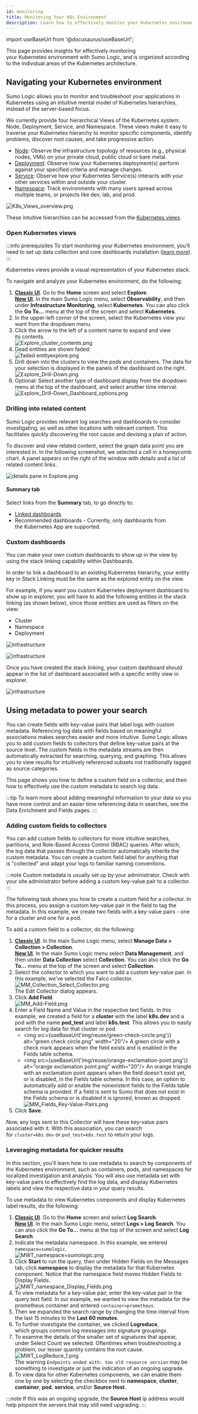 ```yaml
---
id: monitoring
title: Monitoring Your K8s Environment
description: Learn how to effectively monitor your Kubernetes environment according to the individual areas of the Kubernetes architecture.
---
```


import useBaseUrl from '@docusaurus/useBaseUrl';

This page provides insights for effectively monitoring your Kubernetes environment with Sumo Logic, and is organized according to the individual areas of the Kubernetes architecture.

## Navigating your Kubernetes environment

Sumo Logic allows you to monitor and troubleshoot your applications in Kubernetes using an intuitive mental model of Kubernetes hierarchies, instead of the server-based focus.

We currently provide four hierarchical Views of the Kubernetes system: Node, Deployment, Service, and Namespace. These views make it easy to traverse your Kubernetes hierarchy to monitor specific components, identify problems, discover root causes, and take progressive action.

* [Node](https://kubernetes.io/docs/concepts/architecture/nodes/): Observe the infrastructure topology of resources (e.g., physical nodes, VMs) on your private cloud, public cloud or bare metal.
* [Deployment](https://kubernetes.io/docs/concepts/workloads/controllers/deployment/): Observe how your Kubernetes deployment(s) perform against your specified criteria and manage changes.
* [Service](https://kubernetes.io/docs/concepts/services-networking/service/): Observe how your Kubernetes Service(s) interacts with your other services within and outside your cluster.
* [Namespace](https://kubernetes.io/docs/concepts/overview/working-with-objects/namespaces): Track environments with many users spread across multiple teams, or projects like dev, lab, and prod.

![K8s_Views_overview.png](/img/kubernetes/K8s_Views_overview.png)

These intuitive hierarchies can be accessed from the [Kubernetes views](/docs/dashboards/explore-view/#kubernetes-views).


### Open Kubernetes views

:::info prerequisites
To start monitoring your Kubernetes environment, you'll need to set up data collection and core dashboards installation ([learn more](/docs/observability/kubernetes/quickstart)).
:::

Kubernetes views provide a visual representation of your Kubernetes stack.

To navigate and analyze your Kubernetes environment, do the following:

1. [**Classic UI**](/docs/get-started/sumo-logic-ui-classic). Go to the **Home** screen and select **Explore**. <br/>[**New UI**](/docs/get-started/sumo-logic-ui). In the main Sumo Logic menu, select **Observability**, and then under **Infrastructure Monitoring**, select **Kubernetes**. You can also click the **Go To...** menu at the top of the screen and select **Kubernetes**.  
1. In the upper-left corner of the screen, select the Kubernetes view you want from the dropdown menu.
1. Click the arrow to the left of a content name to expand and view its contents.<br/> ![Explore_cluster_contents.png](/img/kubernetes/Explore_cluster_contents.png)
1. Dead entities are shown faded:<br/> ![faded entityexplore.png](/img/kubernetes/faded-entity-explore.png)
1. Drill down into the clusters to view the pods and containers. The data for your selection is displayed in the panels of the dashboard on the right.<br/> ![Explore_Drill-Down.png](/img/kubernetes/Explore_Drill-Down.png)
1. Optional: Select another type of dashboard display from the dropdown menu at the top of the dashboard, and select another time interval.<br/>![Explore_Drill-Down_Dashboard_options.png](/img/kubernetes/Explore_Drill-Down_Dashboard_options.png)

<!--
    The navigation panel appears on the left with a collapsed view of your Kubernetes stack.

    ![Explore_Collapsed_view.png](/img/kubernetes/Explore_Collapsed_view.png)

    * If this is your first time using the view, the window at the right will be empty.
    * If you have already installed a Sumo Logic App for Kubernetes, a dashboard displaying data for the selected deployment appears on the right. For instructions on installing the Sumo Logic Kubernetes App, see the [Kubernetes Solution help pages](collection-setup.md). 

1. Now you can navigate your Kubernetes environment and analyze the landscape.

### Analyzing the Kubernetes landscape 

The views allow you to quickly navigate through your Kubernetes environment and assess the landscape of the hierarchy. The navigation panel on the left shows a list of all your clusters with the namespaces, containers, and pods nested underneath each cluster.

-->

### Drilling into related content 

Sumo Logic provides relevant log searches and dashboards to consider investigating, as well as other locations with relevant content. This facilitates quickly discovering the root cause and devising a plan of action.

To discover and view related content, select the graph data point you are interested in. In the following screenshot, we selected a cell in a honeycomb chart. A panel appears on the right of the window with details and a list of related content links.

![details pane in Explore.png](/img/kubernetes/details-pane-Explore.png)

#### Summary tab

Select links from the **Summary** tab, to go directly to:

* [Linked dashboards](/docs/dashboards/panels/modify-chart#link-dashboards)
* Recommended dashboards - Currently, only dashboards from the Kubernetes App are supported.

### Custom dashboards

You can make your own custom dashboards to show up in the view by using the stack linking capability within Dashboards.

In order to link a dashboard to an existing Kubernetes hierarchy, your entity key in Stack Linking must be the same as the explored entity on the view.

For example, if you want you custom Kubernetes deployment dashboard to show up in explorer, you will have to add the following entities in the stack linking (as shown below), since those entities are used as filters on the view:

* Cluster
* Namespace
* Deployment


![infrastructure](/img/kubernetes/deploy1.png)

![infrastructure](/img/kubernetes/deploy2.png)

Once you have created the stack linking, your custom dashboard should appear in the list of dashboard associated with a specific entity view in explorer.

![infrastructure](/img/kubernetes/deploy3.png)

<!--
## Explore a Visual Kubernetes Hierarchy

**Explore** is an intuitive navigational framework that provides a visual map of the hierarchy of your Kubernetes environment. It allows you to traverse the hierarchy and filter the display to focus on deployments, nodes, services, or namespaces. Explore accomplishes this by translating metadata fields into an easy to understand mental model so you can quickly check system states at various levels and proactively troubleshoot issues. 

![K8s_Views_overview.png](/img/kubernetes/K8s_Views_overview.png)

Health and performance data appears in the dashboard on the right for the view you are investigating: node, deployment, service, or namespace. The Sumo Logic Dashboard framework is unique in its ability to show logs and metrics in a seamless integration with the same dashboard.

In the following example, we chose the Kubernetes Node View and selected the k8s-freno-2 cluster. We then selected the Kubernetes - Cluster Overview dashboard, for a high-level view of the health and performance of the cluster.

![K8s_Dashboard_overview.png](/img/kubernetes/K8s_Dashboard_overview.png)


## Kubernetes logs and metrics

Sumo Logic utilizes the following Open Source applications to provide insights into logs and metrics in your Kubernetes environment:

* **FluentD**, an Open Source collector, is used to collect logs from the Kubernetes cluster, then forwards them to Sumo Logic. This includes cluster and container orchestration logs, as well as logs generated by apps on your pods.
* **Prometheus**, an Open Source monitoring tool, is used to collect metrics that provide data on the cluster, node, and pod level.

### Metrics rich monitoring

Sumo Logic provides scraper utility that collects Prometheus formatted metrics from exporters. The metrics are then enriched with metadata and sent to Sumo Logic via HTTP. Sumo Logic Kubernetes apps show Prometheus format metrics in graphic display dashboards for intuitive analysis.

### How Kubernetes exposes metrics

* Exporters expose metrics on a particular port and endpoint.
* Node exporter can be run to expose node metrics, such as CPU and memory utilization which can be used to monitor the health of your nodes.
* Kube State add-on exposes cluster level state information.

![Intro_Prometheus_Metrics.png](/img/kubernetes/Intro_Prometheus_Metrics.png)

-->

## Using metadata to power your search

You can create fields with key-value pairs that label logs with custom metadata. Referencing log data with fields based on meaningful associations makes searches easier and more intuitive. Sumo Logic allows you to add custom fields to collectors that define key-value pairs at the source level. The custom fields in the metadata streams are then automatically extracted for searching, querying, and graphing. This allows you to view results for intuitively referenced subsets not traditionally tagged as source categories. 

This page shows you how to define a custom field on a collector, and then how to effectively use the custom metadata to search log data.

:::tip
To learn more about adding meaningful information to your data so you have more control and an easier time referencing data in searches, see the Data Enrichment and Fields pages.
:::

### Adding custom fields to collectors

You can add custom fields to collectors for more intuitive searches, partitions, and Role-Based Access Control (RBAC) queries. After which, the log data that passes through the collector automatically inherits the custom metadata. You can create a custom field label for anything that is "collected" and adapt your logs to familiar naming conventions. 

:::note
Custom metadata is usually set up by your administrator. Check with your site administrator before adding a custom key-value pair to a collector.
:::

The following task shows you how to create a custom field for a collector. In this process, you assign a custom key-value pair in the field to tag the metadata. In this example, we create two fields with a key-value pairs - one for a cluster and one for a pod. 

To add a custom field to a collector, do the following:

1. [**Classic UI**](/docs/get-started/sumo-logic-ui-classic).  In the main Sumo Logic menu, select **Manage Data > Collection > Collection**. <br/>[**New UI**](/docs/get-started/sumo-logic-ui). In the main Sumo Logic menu select **Data Management**, and then under **Data Collection** select **Collection**. You can also click the **Go To...** menu at the top of the screen and select **Collection**.  
1. Select the collector to which you want to add a custom key-value pair. In this example, we've selected the Falco collector.<br/> ![MM_Collection_Select_Collector.png](/img/kubernetes/MM_Collection_Select_Collector.png)<br/>
    The Edit Collector dialog appears.
1. Click **Add Field**.<br/>  ![MM_Add-Field.png](/img/kubernetes/MM_Add-Field.png)
1. Enter a Field Name and Value in the respective text fields. In this example, we created a field for a **cluster** with the label **k8s.dev** and a pod with the name **pod_test** and label **k8s.test**. This allows you to easily search for log data for that cluster or pod.
    * <img src={useBaseUrl('img/reuse/green-check-circle.png')} alt="green check circle.png" width="20"/> A green circle with a check mark appears when the field exists and is enabled in the Fields table schema.
    * <img src={useBaseUrl('img/reuse/orange-exclamation-point.png')} alt="orange exclamation point.png" width="20"/> An orange triangle with an exclamation point appears when the field doesn't exist yet, or is disabled, in the Fields table schema. In this case, an option to automatically add or enable the nonexistent fields to the Fields table schema is provided. If a field is sent to Sumo that does not exist in the Fields schema or is disabled it is ignored, known as dropped.<br/>  ![MM_Fields_Key-Value-Pairs.png](/img/kubernetes/MM_Fields_Key-Value-Pairs.png)
1. Click **Save**.

Now, any logs sent to this Collector will have these key-value pairs associated with it. With this association, you can search for `cluster=k8s.dev` or `pod_test=k8s.test` to return your logs.

### Leveraging metadata for quicker results

In this section, you'll learn how to use metadata to search by components of the Kubernetes environment, such as containers, pods, and namespaces for localized investigation and analysis. You will also use metadata set with key-value pairs to effectively find the log data, and display Kubernetes labels and view the respective data in your query results.

To use metadata to view Kubernetes components and display Kubernetes label results, do the following:

1. [**Classic UI**](/docs/get-started/sumo-logic-ui-classic). Go to the **Home** screen and select **Log Search**. <br/>[**New UI**](/docs/get-started/sumo-logic-ui). In the main Sumo Logic menu, select **Logs > Log Search**. You can also click the **Go To...** menu at the top of the screen and select **Log Search**.  
1. Indicate the metadata namespace. In this example, we entered `namespace=sumologic`.<br/>  ![MWT_namespace=sumologic.png](/img/kubernetes/MWT_namespace.png)
1. Click **Start** to run the query, then under Hidden Fields on the Messages tab, click **namespace** to display the metadata for that Kubernetes component. Notice that the namespace field moves Hidden Fields to Display Fields.<br/>  ![MWT_namespace_Display_Fields.png](/img/kubernetes/MWT_namespace_Display_Fields.png)
1. To view metadata for a key-value pair, enter the key-value pair in the query text field. In our example, we wanted to view the metadata for the prometheus container and entered `container=prometheus`.
1. Then we expanded the search range by changing the time interval from the last 15 minutes to the **Last 60 minutes**.
1. To further investigate the container, we clicked **Logreduce**, which groups common log messages into signature groupings. 
1. To examine the details of the smaller set of signatures that appear, under Select Count we selected. Oftentimes when troubleshooting a problem, our lesser quantity contains the root cause.<br/>  ![MWT_LogReduce_1.png](/img/kubernetes/MWT_LogReduce_1.png)<br/>
    The warning `Endpoints ended with: too old resource version` may be something to investigate or just the indication of an ongoing upgrade.
1. To view data for other Kubernetes components, we can enable them one by one by selecting the checkbox next to **namespace**, **cluster**, **container**, **pod**, **service**, and/or **Source Host**.

:::note
If this was an ongoing upgrade, the **Source Host** ip address would help pinpoint the servers that may still need upgrading.
:::

<!--
### How Metadata Works

Metadata allows you to view your data in an intuitive mental model, as a visual representation of your Kubernetes environment within Sumo Logic. Explore uses metadata to unify metric and log streams with a centralized agent. The centralized agent has the ability to access multiple data streams across the platform with a common language comprised of metadata objects. Log and metric data are then displayed seamlessly in panels on the same dashboards.

The following image illustrates the Explore intuitive "mental model" concept. The side-by-side views show a traditional infrastructure-centric model for visualizing service events on the left, and the Explore intuitive mental model for visualizing the data for the same service events on the right.

![Infrastructure vs service.png](/img/kubernetes/infrastructure-vs-service.png)


-->
